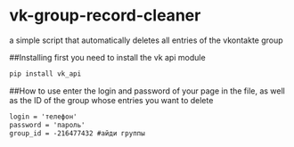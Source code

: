 # vk-group-record-cleaner
a simple script that automatically deletes all entries of the vkontakte group

##Installing
first you need to install the vk api module
```html
pip install vk_api
```
##How to use
enter the login and password of your page in the file, as well as the ID of the group whose entries you want to delete
```html
login = 'телефон'
password = 'пароль'
group_id = -216477432 #айди группы
```
